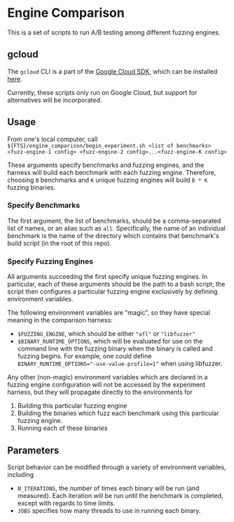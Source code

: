 # Engine Comparison

This is a set of scripts to run A/B testing among different fuzzing engines.

## gcloud

The `gcloud` CLI is a part of the [Google Cloud SDK](https://cloud.google.com/sdk/gcloud/),
which can be installed [here](https://cloud.google.com/sdk/downloads).

Currently, these scripts only run on Google Cloud, but support for alternatives will be incorporated.

## Usage

From one's local computer, call ` ${FTS}/engine_comparison/begin_experiment.sh
<list of benchmarks> <fuzz-engine-1 config> <fuzz-engine-2 config>...<fuzz-engine-K config>`

These arguments specify benchmarks and fuzzing engines, and the harness will build
each benchmark with each fuzzing engine. Therefore, choosing `B` benchmarks 
and `K` unique fuzzing engines will build `B * K` fuzzing binaries.

### Specify Benchmarks

The first argument, the list of benchmarks, should be a comma-separated list of names,
or an alias such as `all`. Specifically, the name of an individual benchmark is the name of
the directory which contains that benchmark's build script (in the root of this repo).

### Specify Fuzzing Engines

All arguments succeeding the first specify unique fuzzing engines. In particular,
each of these arguments should be the path to a bash script; the script then
configures a particular fuzzing engine exclusively by defining environment variables.

The following environment variables are "magic", so they have special meaning in
the comparison harness:

- `$FUZZING_ENGINE`, which should be either `"afl"` or `"libfuzzer"`
- `$BINARY_RUNTIME_OPTIONS`, which will be evaluated for use on the command
  line with the fuzzing
  binary when the binary is called and fuzzing begins. For example, one could
  define `BINARY_RUNTIME_OPTIONS="-use-value-profile=1"` when using libfuzzer.

Any other (non-magic) environment variables which are declared in a fuzzing engine
configuration will not be accessed by the experiment harness, but they will
propagate directly to the environments for

1. Building this particular fuzzing engine
2. Building the binaries which fuzz each benchmark using this particular fuzzing engine.
3. Running each of these binaries


## Parameters

Script behavior can be modified through a variety of environment variables,
including

- `N_ITERATIONS`, the number of times each binary will be run (and measured). 
Each iteration will be run until the benchmark is completed, except with regards
to time limits.
- `JOBS` specifies how many threads to use in running each binary.

